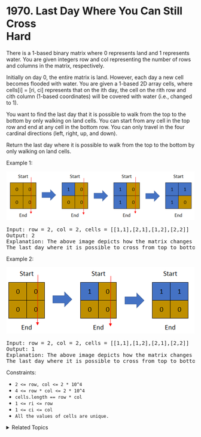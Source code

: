 # 1970. Last Day Where You Can Still Cross<br> Hard

There is a 1-based binary matrix where 0 represents land and 1 represents water. You are given integers row and col representing the number of rows and columns in the matrix, respectively.

Initially on day 0, the entire matrix is land. However, each day a new cell becomes flooded with water. You are given a 1-based 2D array cells, where cells[i] = [ri, ci] represents that on the ith day, the cell on the rith row and cith column (1-based coordinates) will be covered with water (i.e., changed to 1).

You want to find the last day that it is possible to walk from the top to the bottom by only walking on land cells. You can start from any cell in the top row and end at any cell in the bottom row. You can only travel in the four cardinal directions (left, right, up, and down).

Return the last day where it is possible to walk from the top to the bottom by only walking on land cells.


Example 1:

![](assets/1.png)

<pre>
Input: row = 2, col = 2, cells = [[1,1],[2,1],[1,2],[2,2]]
Output: 2
Explanation: The above image depicts how the matrix changes each day starting from day 0.
The last day where it is possible to cross from top to bottom is on day 2.
</pre>

Example 2:

![](assets/2.png)

<pre>
Input: row = 2, col = 2, cells = [[1,1],[1,2],[2,1],[2,2]]
Output: 1
Explanation: The above image depicts how the matrix changes each day starting from day 0.
The last day where it is possible to cross from top to bottom is on day 1.
</pre>

Constraints:

- `2 <= row, col <= 2 * 10^4`
- `4 <= row * col <= 2 * 10^4`
- `cells.length == row * col`
- `1 <= ri <= row`
- `1 <= ci <= col`
- `All the values of cells are unique.`

<details>

<summary> Related Topics </summary>

-   `Matrix`
-   `DFS`
-	`Binary Search`

</details>
